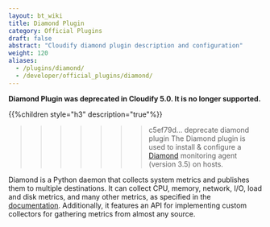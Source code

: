 ```yaml
---
layout: bt_wiki
title: Diamond Plugin
category: Official Plugins
draft: false
abstract: "Cloudify diamond plugin description and configuration"
weight: 120
aliases:
  - /plugins/diamond/
  - /developer/official_plugins/diamond/
---
```


**Diamond Plugin was deprecated in Cloudify 5.0. It is no longer supported.**

{{%children style="h3" description="true"%}}

>>>>>>> c5ef79d... deprecate diamond plugin
The Diamond plugin is used to install & configure a [Diamond](https://github.com/BrightcoveOS/Diamond) monitoring agent (version 3.5) on hosts.

Diamond is a Python daemon that collects system metrics and publishes them to multiple destinations. It can collect CPU, memory, network, I/O, load and disk metrics, and many other metrics, as specified in the [documentation](https://github.com/BrightcoveOS/Diamond/wiki/Collectors).
Additionally, it features an API for implementing custom collectors for gathering metrics from almost any source.

